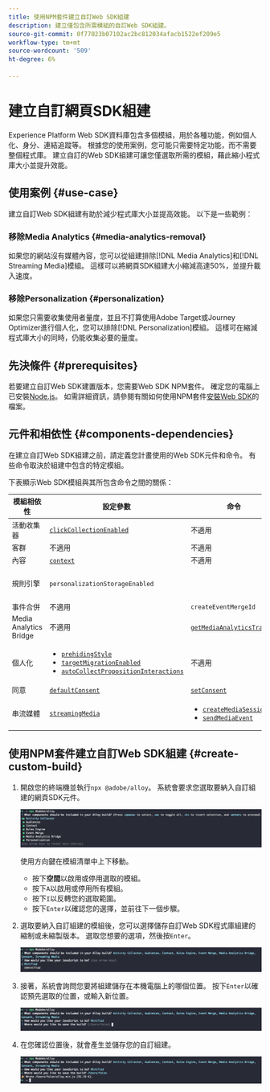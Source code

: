 ```yaml
---
title: 使用NPM套件建立自訂Web SDK組建
description: 建立僅包含所需模組的自訂Web SDK組建。
source-git-commit: 0f77023b07102ac2bc812034afacb1522ef209e5
workflow-type: tm+mt
source-wordcount: '509'
ht-degree: 6%

---
```



# 建立自訂網頁SDK組建

Experience Platform Web SDK資料庫包含多個模組，用於各種功能，例如個人化、身分、連結追蹤等。 根據您的使用案例，您可能只需要特定功能，而不需要整個程式庫。 建立自訂的Web SDK組建可讓您僅選取所需的模組，藉此縮小程式庫大小並提升效能。

## 使用案例 {#use-case}

建立自訂Web SDK組建有助於減少程式庫大小並提高效能。 以下是一些範例：

### 移除Media Analytics {#media-analytics-removal}

如果您的網站沒有媒體內容，您可以從組建排除[!DNL Media Analytics]和[!DNL Streaming Media]模組。 這樣可以將網頁SDK組建大小縮減高達50%，並提升載入速度。

### 移除Personalization {#personalization}

如果您只需要收集使用者量度，並且不打算使用Adobe Target或Journey Optimizer進行個人化，您可以排除[!DNL Personalization]模組。 這樣可在縮減程式庫大小的同時，仍能收集必要的量度。

## 先決條件 {#prerequisites}

若要建立自訂Web SDK建置版本，您需要Web SDK NPM套件。 確定您的電腦上已安裝[Node.js](https://nodejs.org/en/download/package-manager/all)。 如需詳細資訊，請參閱有關如何使用NPM套件[安裝Web SDK](npm.md)的檔案。

## 元件和相依性 {#components-dependencies}

在建立自訂Web SDK組建之前，請定義您計畫使用的Web SDK元件和命令。 有些命令取決於組建中包含的特定模組。

下表顯示Web SDK模組與其所包含命令之間的關係：

| 模組相依性 | 設定參數 | 命令 | 大小類別 |
|---------|----------|---------|---------|
| 活動收集器 | [`clickCollectionEnabled`](../commands/configure/clickcollectionenabled.md) | 不適用 | 媒體 |
| 客群 | 不適用 | 不適用 | 小 |
| 內容 | [`context`](../commands/configure/context.md) | 不適用 | 小 |
| 規則引擎 | `personalizationStorageEnabled` | | <ul><li>`evaluateRulesets`</li><li>[`subscribeRulesetItems`](../commands/subscriberulesetitems.md)</li></ul> | 媒體 |
| 事件合併 | 不適用 | `createEventMergeId` | 小 |
| Media Analytics Bridge | 不適用 | [`getMediaAnalyticsTracker`](../commands/getmediaanalyticstracker.md) | 大 |
| 個人化 | <ul><li>[`prehidingStyle`](../commands/configure/prehidingstyle.md)</li><li>[`targetMigrationEnabled`](../commands/configure/targetmigrationenabled.md)</li><li>[`autoCollectPropositionInteractions`](../commands/configure/autocollectpropositioninteractions.md)</li></ul> | 不適用 | 大 |
| 同意 | [`defaultConsent`](../commands/configure/defaultconsent.md) | [`setConsent`](../commands/setconsent.md) | 小 |
| 串流媒體 | [`streamingMedia`](../commands/configure/streamingmedia.md) | <ul><li>[`createMediaSession`](../commands/createmediasession.md)</li><li>[`sendMediaEvent`](../commands/sendmediaevent.md)</li></ul> | 大 |

## 使用NPM套件建立自訂Web SDK組建 {#create-custom-build}

1. 開啟您的終端機並執行`npx @adobe/alloy`。 系統會要求您選取要納入自訂組建的網頁SDK元件。

   ![顯示自訂組建模組選取專案的終端機影像。](../assets/custom-build/npx.png)

   使用方向鍵在模組清單中上下移動。

   * 按下&#x200B;**空間**&#x200B;以啟用或停用選取的模組。
   * 按下`A`以啟用或停用所有模組。
   * 按下`I`以反轉您的選取範圍。
   * 按下`Enter`以確認您的選擇，並前往下一個步驟。

1. 選取要納入自訂組建的模組後，您可以選擇儲存自訂Web SDK程式庫組建的縮制或未縮製版本。 選取您想要的選項，然後按`Enter`。

   ![顯示自訂組建精簡選取範圍之終端機的影像。](../assets/custom-build/minify.png)

1. 接著，系統會詢問您要將組建儲存在本機電腦上的哪個位置。 按下`Enter`以確認預先選取的位置，或輸入新位置。

   ![顯示自訂建置儲存選項的終端機影像。](../assets/custom-build/save.png)

1. 在您確認位置後，就會產生並儲存您的自訂組建。

   ![顯示自訂組建儲存位置的終端機影像。](../assets/custom-build/saved.png)

